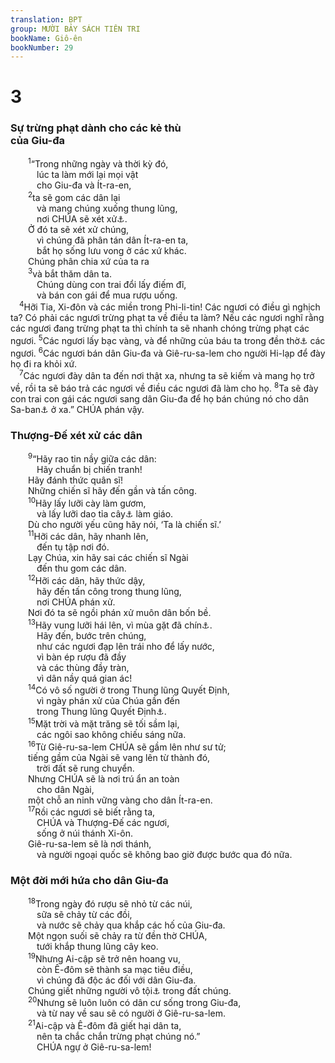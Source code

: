 ```yaml
---
translation: BPT
group: MƯỜI BẢY SÁCH TIÊN TRI
bookName: Giô-ên 
bookNumber: 29
---
```


<div class="title"><h1>3</h1><h3>Sự trừng phạt dành cho các kẻ thù<br/>của Giu-đa</h3></div>
<span class="verse gio_3_1">  <sup>1</sup>“Trong những ngày và thời kỳ đó,<br/>   lúc ta làm mới lại mọi vật<br/>   cho Giu-đa và Ít-ra-en,<br/></span>
<span class="verse gio_3_2">  <sup>2</sup>ta sẽ gom các dân lại<br/>   và mang chúng xuống thung lũng,<br/>   nơi CHÚA sẽ xét xử<a data-toggle="tooltip" data-placement="bottom" title="Hay là “Thung lũng Giê-hô-sa-phát.”">⚓</a>.<br/>  Ở đó ta sẽ xét xử chúng,<br/>   vì chúng đã phân tán dân Ít-ra-en ta,<br/>   bắt họ sống lưu vong ở các xứ khác.<br/>  Chúng phân chia xứ của ta ra<br/></span>
<span class="verse gio_3_3">  <sup>3</sup>và bắt thăm dân ta.<br/>   Chúng dùng con trai đổi lấy điếm đĩ,<br/>   và bán con gái để mua rượu uống.<br/></span>
<span class="verse gio_3_4"> <sup>4</sup>Hỡi Tia, Xi-đôn và các miền trong Phi-li-tin! Các ngươi có điều gì nghịch ta? Có phải các ngươi trừng phạt ta về điều ta làm? Nếu các ngươi nghĩ rằng các ngươi đang trừng phạt ta thì chính ta sẽ nhanh chóng trừng phạt các ngươi.</span>
<span class="verse gio_3_5"><sup>5</sup>Các ngươi lấy bạc vàng, và để những của báu ta trong đền thờ<a data-toggle="tooltip" data-placement="bottom" title="Đây là đền thờ tà thần.">⚓</a> các ngươi.</span>
<span class="verse gio_3_6"><sup>6</sup>Các ngươi bán dân Giu-đa và Giê-ru-sa-lem cho người Hi-lạp để đày họ đi ra khỏi xứ.<br/></span>
<span class="verse gio_3_7"> <sup>7</sup>Các ngươi đày dân ta đến nơi thật xa, nhưng ta sẽ kiếm và mang họ trở về, rồi ta sẽ báo trả các ngươi về điều các ngươi đã làm cho họ.</span>
<span class="verse gio_3_8"><sup>8</sup>Ta sẽ đày con trai con gái các ngươi sang dân Giu-đa để họ bán chúng nó cho dân Sa-ban<a data-toggle="tooltip" data-placement="bottom" title="Nhóm dân sống ở sa mạc Ả-rập.">⚓</a> ở xa.” CHÚA phán vậy.<br/></span>
<div class="title"><h3>Thượng-Đế xét xử các dân</h3></div>
<span class="verse gio_3_9">  <sup>9</sup>“Hãy rao tin nầy giữa các dân:<br/>   Hãy chuẩn bị chiến tranh!<br/>  Hãy đánh thức quân sĩ!<br/>  Những chiến sĩ hãy đến gần và tấn công.<br/></span>
<span class="verse gio_3_10">  <sup>10</sup>Hãy lấy lưỡi cày làm gươm,<br/>   và lấy lưỡi dao tỉa cây<a data-toggle="tooltip" data-placement="bottom" title="Loại dao dùng để chặt nhánh cây.">⚓</a> làm giáo.<br/>  Dù cho người yếu cũng hãy nói, ‘Ta là chiến sĩ.’<br/></span>
<span class="verse gio_3_11">  <sup>11</sup>Hỡi các dân, hãy nhanh lên,<br/>   đến tụ tập nơi đó.<br/>  Lạy Chúa, xin hãy sai các chiến sĩ Ngài<br/>   đến thu gom các dân.<br/></span>
<span class="verse gio_3_12">  <sup>12</sup>Hỡi các dân, hãy thức dậy,<br/>   hãy đến tấn công trong thung lũng,<br/>   nơi CHÚA phán xử.<br/>  Nơi đó ta sẽ ngồi phán xử muôn dân bốn bề.<br/></span>
<span class="verse gio_3_13">  <sup>13</sup>Hãy vung lưỡi hái lên, vì mùa gặt đã chín<a data-toggle="tooltip" data-placement="bottom" title="Thời kỳ xét xử xem như tiêu biểu cho mùa gặt.">⚓</a>.<br/>   Hãy đến, bước trên chúng,<br/>   như các ngươi đạp lên trái nho để lấy nước,<br/>   vì bàn ép rượu đã đầy<br/>   và các thùng đầy tràn,<br/>   vì dân nầy quá gian ác!<br/></span>
<span class="verse gio_3_14">  <sup>14</sup>Có vô số người ở trong Thung lũng Quyết Định,<br/>   vì ngày phán xử của Chúa gần đến<br/>   trong Thung lũng Quyết Định<a data-toggle="tooltip" data-placement="bottom" title="Tức “Thung lũng Giê-hô-sa-phát.”">⚓</a>.<br/></span>
<span class="verse gio_3_15">  <sup>15</sup>Mặt trời và mặt trăng sẽ tối sầm lại,<br/>   các ngôi sao không chiếu sáng nữa.<br/></span>
<span class="verse gio_3_16">  <sup>16</sup>Từ Giê-ru-sa-lem CHÚA sẽ gầm lên như sư tử;<br/>  tiếng gầm của Ngài sẽ vang lên từ thành đó,<br/>   trời đất sẽ rung chuyển.<br/>  Nhưng CHÚA sẽ là nơi trú ẩn an toàn<br/>   cho dân Ngài,<br/>  một chỗ an ninh vững vàng cho dân Ít-ra-en.<br/></span>
<span class="verse gio_3_17">  <sup>17</sup>Rồi các ngươi sẽ biết rằng ta,<br/>   CHÚA và Thượng-Đế các ngươi,<br/>   sống ở núi thánh Xi-ôn.<br/>  Giê-ru-sa-lem sẽ là nơi thánh,<br/>   và người ngoại quốc sẽ không bao giờ được bước qua đó nữa.<br/></span>
<div class="title"><h3>Một đời mới hứa cho dân Giu-đa</h3></div>
<span class="verse gio_3_18">  <sup>18</sup>Trong ngày đó rượu sẽ nhỏ từ các núi,<br/>   sữa sẽ chảy từ các đồi,<br/>   và nước sẽ chảy qua khắp các hố của Giu-đa.<br/>  Một ngọn suối sẽ chảy ra từ đền thờ CHÚA,<br/>   tưới khắp thung lũng cây keo.<br/></span>
<span class="verse gio_3_19">  <sup>19</sup>Nhưng Ai-cập sẽ trở nên hoang vu,<br/>   còn Ê-đôm sẽ thành sa mạc tiêu điều,<br/>   vì chúng đã độc ác đối với dân Giu-đa.<br/>  Chúng giết những người vô tội<a data-toggle="tooltip" data-placement="bottom" title="Nguyên văn, “đổ máu vô tội.”">⚓</a> trong đất chúng.<br/></span>
<span class="verse gio_3_20">  <sup>20</sup>Nhưng sẽ luôn luôn có dân cư sống trong Giu-đa,<br/>   và từ nay về sau sẽ có người ở Giê-ru-sa-lem.<br/></span>
<span class="verse gio_3_21">  <sup>21</sup>Ai-cập và Ê-đôm đã giết hại dân ta,<br/>   nên ta chắc chắn trừng phạt chúng nó.”<br/>   CHÚA ngự ở Giê-ru-sa-lem!<br/></span>
